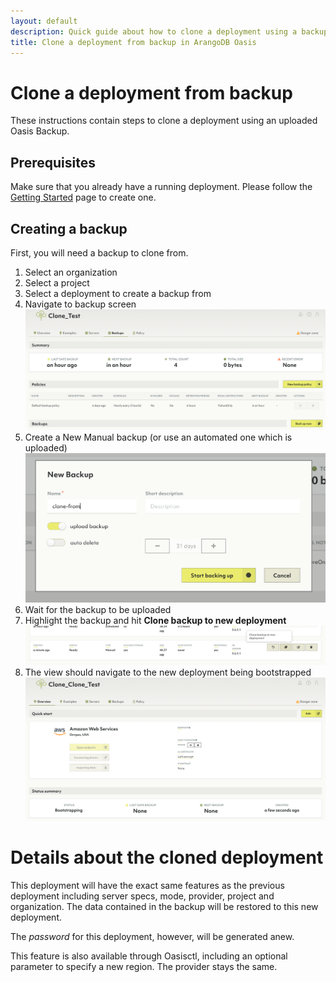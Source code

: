 ```yaml
---
layout: default
description: Quick guide about how to clone a deployment using a backup in ArangoDB Oasis.
title: Clone a deployment from backup in ArangoDB Oasis
---
```

# Clone a deployment from backup

These instructions contain steps to clone a deployment using an uploaded Oasis Backup.

## Prerequisites

Make sure that you already have a running deployment. Please follow the [Getting Started](getting-started.md)
page to create one.

## Creating a backup

First, you will need a backup to clone from.
1. Select an organization
1. Select a project
1. Select a deployment to create a backup from
1. Navigate to backup screen
![Oasis Backup Deployment](../images/oasis-backup-deployment.png)
1. Create a New Manual backup (or use an automated one which is uploaded)
![Oasis Create Uploaded Backup](../images/oasis-create-uploaded-backup.png)
1. Wait for the backup to be uploaded
1. Highlight the backup and hit **Clone backup to new deployment**
![Oasis Clone Deployment From Backup](../images/oasis-clone-deployment-from-backup.png)
1. The view should navigate to the new deployment being bootstrapped
![Oasis Cloned Deployment](../images/oasis-cloned-deployment.png)

# Details about the cloned deployment

This deployment will have the exact same features as the previous deployment
including server specs, mode, provider, project and organization. The data
contained in the backup will be restored to this new deployment.

The *password* for this deployment, however, will be generated anew.

This feature is also available through Oasisctl, including an optional parameter to specify a new region. The provider stays the same.
